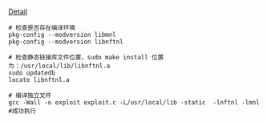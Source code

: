 [Detail](https://securityaffairs.com/145989/security/linux-netfilter-kernel-flaw.html)

```
# 检查是否存在编译环境
pkg-config --modversion libmnl 
pkg-config --modversion libnftnl

# 检查静态链接库文件位置，sudo make install 位置为：/usr/local/lib/libnftnl.a
sudo updatedb
locate libnftnl.a

# 编译独立文件
gcc -Wall -o exploit exploit.c -L/usr/local/lib -static  -lnftnl -lmnl #成功执行
```
